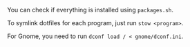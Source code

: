 You can check if everything is installed using `packages.sh`.

To symlink dotfiles for each program, just run `stow <program>`.

For Gnome, you need to run `dconf load / < gnome/dconf.ini`.
